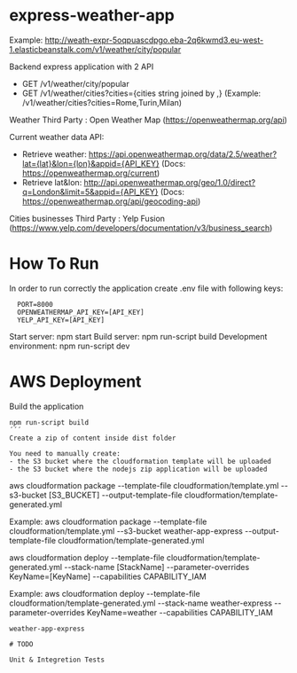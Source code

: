 # express-weather-app

Example: http://weath-expr-5oqpuascdpgo.eba-2q6kwmd3.eu-west-1.elasticbeanstalk.com/v1/weather/city/popular

Backend express application with 2 API
- GET /v1/weather/city/popular
- GET /v1/weather/cities?cities={cities string joined by ,} (Example: /v1/weather/cities?cities=Rome,Turin,Milan)

Weather Third Party : Open Weather Map (https://openweathermap.org/api)

Current weather data API:
- Retrieve weather: https://api.openweathermap.org/data/2.5/weather?lat={lat}&lon={lon}&appid={API_KEY} (Docs: https://openweathermap.org/current)
- Retrieve lat&lon: http://api.openweathermap.org/geo/1.0/direct?q=London&limit=5&appid={API_KEY} (Docs: https://openweathermap.org/api/geocoding-api)

Cities businesses Third Party : Yelp Fusion (https://www.yelp.com/developers/documentation/v3/business_search)

# How To Run

In order to run correctly the application create .env file with following keys:
```
  PORT=8000
  OPENWEATHERMAP_API_KEY=[API_KEY]
  YELP_API_KEY=[API_KEY]
```

Start server: npm start
Build server: npm run-script build
Development environment: npm run-script dev

# AWS Deployment

Build the application
```
npm run-script build
´´´
Create a zip of content inside dist folder

You need to manually create:
- the S3 bucket where the cloudformation template will be uploaded
- the S3 bucket where the nodejs zip application will be uploaded

```
aws cloudformation package --template-file cloudformation/template.yml --s3-bucket [S3_BUCKET] --output-template-file cloudformation/template-generated.yml

Example:
aws cloudformation package --template-file cloudformation/template.yml --s3-bucket weather-app-express --output-template-file cloudformation/template-generated.yml

aws cloudformation deploy --template-file cloudformation/template-generated.yml --stack-name [StackName] --parameter-overrides KeyName=[KeyName] --capabilities CAPABILITY_IAM

Example:
aws cloudformation deploy --template-file cloudformation/template-generated.yml --stack-name weather-express --parameter-overrides KeyName=weather --capabilities CAPABILITY_IAM
```
weather-app-express

# TODO

Unit & Integretion Tests

